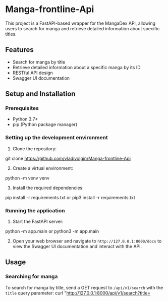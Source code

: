 # Manga-frontline-Api

This project is a FastAPI-based wrapper for the MangaDex API, allowing users to search for manga and retrieve detailed information about specific titles.

## Features

- Search for manga by title
- Retrieve detailed information about a specific manga by its ID
- RESTful API design
- Swagger UI documentation

## Setup and Installation

### Prerequisites

- Python 3.7+
- pip (Python package manager)

### Setting up the development environment

1. Clone the repository:

git clone https://github.com/vladivolgin/Manga-frontline-Api

2. Create a virtual environment:

python -m venv venv

3. Install the required dependencies:

pip install -r requirements.txt or pip3 install -r requirements.txt

### Running the application

1. Start the FastAPI server:

python -m app.main or python3 -m app.main

2. Open your web browser and navigate to `http://127.0.0.1:8000/docs` to view the Swagger UI documentation and interact with the API.

## Usage

### Searching for manga

To search for manga by title, send a GET request to `/api/v1/search` with the `title` query parameter:
curl "http://127.0.0.1:8000/api/v1/search?title=<title>
(Some examples of Manga titles: 'One Piece', 'Naruto', 'Berserk')

### Retrieving manga details

To get detailed information about a specific manga, send a GET request to `/api/v1/manga/{manga_id}`:
curl "http://127.0.0.1:8000/api/v1/manga/{manga_id}" (You can get manga id by searching manga with the name of title)

## Project Structure
manga_api/
│
├── app/
│   ├── init.py
│   ├── main.py
│   ├── config.py
│   ├── api/
│   │   ├── init.py
│   │   └── manga.py
│   ├── services/
│   │   ├── init.py
│   │   └── mangadex.py
│   └── models/
│       ├── init.py
│       └── manga.py
├── tests/
│   ├── init.py
│   ├── test_manga_api.py
│   └── test_mangadex_service.py
├── .env
└── requirements.txt

